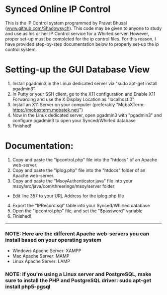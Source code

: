 # Synced Online IP Control
This is the IP Control system programmed by Pravat Bhusal (www.github.com/Shadowsych). This code may be given to anyone to study and use as his or her IP Control service for a Whirled server. However, proper set-up must be completed for the ip control files. For this reason, I have provided step-by-step documentation below to properly set-up the ip control system.

# Setting-up the GUI Database View
1. Install pgadmin3 in the Linux dedicated server via "sudo apt-get install pgadmin3"  
2. In Putty or your SSH client, go to the X11 configuration and Enable X11 Forwarding and use the X Display Location as "localhost:0"  
3. Install an X11 Server on your computer (preferably "MobaXTerm: https://mobaxterm.mobatek.net/")  
4. Now in the Linux dedicated server, open pgadmin3 with "pgadmin3" and configure pgadmin3 to open your Synced/Whirled database  
5. Finished!  

# Documentation:
1. Copy and paste the "ipcontrol.php" file into the "htdocs" of an Apache web-server.  
2. Copy and paste the "iplog.php" file into the "htdocs" folder of an Apache web-server.  
3. Copy and paste the "MsoyAuthenticator.java" file into your msoy/src/java/com/threerings/msoy/server folder 
- Edit line 357 to your URL Address for the iplog.php file 
4. Export the "IPRecord.sql" table into your Synced/Whirled database
5. Open the "ipcontrol.php" file, and set the "$password" variable  
6. Finished!  
-----------------------------------------------------------------------------------------------
### NOTE: Here are the different Apache web-servers you can install based on your operating system
- Windows Apache Server: XAMPP
- Mac Apache Server: MAMP
- Linux Apache Server: LAMP

### NOTE: If you're using a Linux server and PostgreSQL, make sure to install the PHP and PostgreSQL driver: sudo apt-get install php5-pgsql

